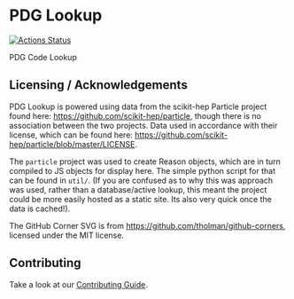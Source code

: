 # PDG Lookup

[![Actions Status](https://github.com/CrossR/pdg-lookup/workflows/CI/badge.svg)](https://github.com/CrossR/pdg-lookup/actions)

PDG Code Lookup

## Licensing / Acknowledgements

PDG Lookup is powered using data from the scikit-hep Particle project found
here: https://github.com/scikit-hep/particle, though there is no association
between the two projects. Data used in accordance with their license, which
can be found here: https://github.com/scikit-hep/particle/blob/master/LICENSE.

The `particle` project was used to create Reason objects, which are in turn
compiled to JS objects for display here. The simple python script for that
can be found in `util/`. (If you are confused as to why this was approach
was used, rather than a database/active lookup, this meant the project
could be more easily hosted as a static site. Its also very quick once the
data is cached!).

The GitHub Corner SVG is from https://github.com/tholman/github-corners,
licensed under the MIT license.

## Contributing

Take a look at our [Contributing Guide](CONTRIBUTING.md).
